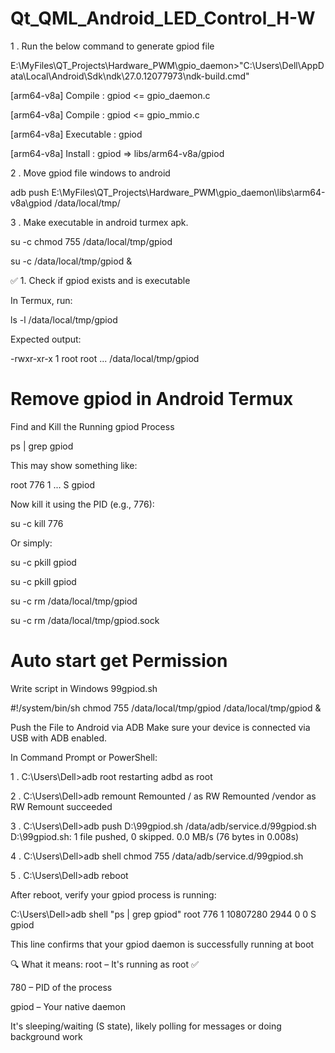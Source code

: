 # Qt_QML_Android_LED_Control_H-W

1 . Run the below command to generate gpiod file 

E:\MyFiles\QT_Projects\Hardware_PWM\gpio_daemon>"C:\Users\Dell\AppData\Local\Android\Sdk\ndk\27.0.12077973\ndk-build.cmd" 

[arm64-v8a] Compile        : gpiod <= gpio_daemon.c 

[arm64-v8a] Compile        : gpiod <= gpio_mmio.c 

[arm64-v8a] Executable     : gpiod 

[arm64-v8a] Install        : gpiod => libs/arm64-v8a/gpiod 

2 . Move gpiod file windows to android 

adb push E:\MyFiles\QT_Projects\Hardware_PWM\gpio_daemon\libs\arm64-v8a\gpiod /data/local/tmp/ 

3 . Make executable in android turmex apk. 

su -c chmod 755 /data/local/tmp/gpiod 

su -c /data/local/tmp/gpiod & 

✅ 1. Check if gpiod exists and is executable

In Termux, run:

ls -l /data/local/tmp/gpiod

Expected output:

-rwxr-xr-x 1 root root ... /data/local/tmp/gpiod

# Remove gpiod in Android Termux
Find and Kill the Running gpiod Process

ps | grep gpiod

This may show something like:

root        776     1   ...   S   gpiod

Now kill it using the PID (e.g., 776):

su -c kill 776

Or simply:

su -c pkill gpiod

su -c pkill gpiod

su -c rm /data/local/tmp/gpiod

su -c rm /data/local/tmp/gpiod.sock


# Auto start get Permission

Write script in Windows 99gpiod.sh
 
#!/system/bin/sh
chmod 755 /data/local/tmp/gpiod
/data/local/tmp/gpiod &


Push the File to Android via ADB
Make sure your device is connected via USB with ADB enabled.

In Command Prompt or PowerShell:

1 . C:\Users\Dell>adb root
restarting adbd as root

2 . C:\Users\Dell>adb remount
Remounted / as RW
Remounted /vendor as RW
Remount succeeded

3 . C:\Users\Dell>adb push D:\99gpiod.sh /data/adb/service.d/99gpiod.sh
D:\99gpiod.sh: 1 file pushed, 0 skipped. 0.0 MB/s (76 bytes in 0.008s)

4 . C:\Users\Dell>adb shell chmod 755 /data/adb/service.d/99gpiod.sh

5 . C:\Users\Dell>adb reboot

After reboot, verify your gpiod process is running:

C:\Users\Dell>adb shell "ps | grep gpiod"
root           776     1   10807280   2944 0                   0 S gpiod

This line confirms that your gpiod daemon is successfully running at boot

🔍 What it means:
root – It's running as root ✅

780 – PID of the process

gpiod – Your native daemon

It's sleeping/waiting (S state), likely polling for messages or doing background work
